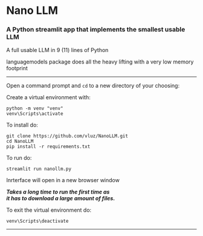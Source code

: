 # Nano LLM

### A Python streamlit app that implements the smallest usable LLM

A full usable LLM in 9 (11) lines of Python

languagemodels package does all the heavy lifting with a very low memory footprint

<hr>

Open a command prompt and `cd` to a new directory of your choosing:

Create a virtual environment with:
```
python -m venv "venv"
venv\Scripts\activate
```

To install do:
```
git clone https://github.com/vluz/NanoLLM.git
cd NanoLLM
pip install -r requirements.txt
```

To run do:<br>
```
streamlit run nanollm.py
``` 

Inrterface will open in a new browser window

***Takes a long time to run the first time as*** 
<br>
***it has to download a large amount of files.***

To exit the virtual environment do:
```
venv\Scripts\deactivate
```

<hr>
